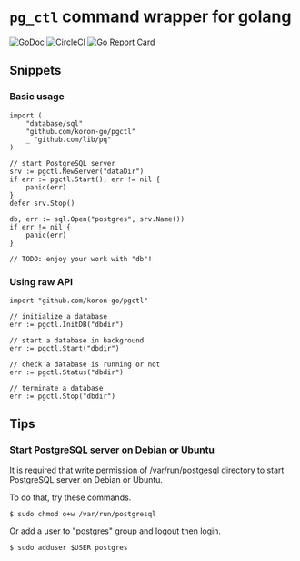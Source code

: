 # `pg_ctl` command wrapper for golang

[![GoDoc](https://godoc.org/github.com/koron-go/pgctl?status.svg)](https://godoc.org/github.com/koron-go/pgctl)
[![CircleCI](https://img.shields.io/circleci/project/github/koron-go/pgctl/master.svg)](https://circleci.com/gh/koron-go/pgctl/tree/master)
[![Go Report Card](https://goreportcard.com/badge/github.com/koron-go/pgctl)](https://goreportcard.com/report/github.com/koron-go/pgctl)

## Snippets

### Basic usage

```golang
import (
    "database/sql"
    "github.com/koron-go/pgctl"
    _ "github.com/lib/pq"
)

// start PostgreSQL server
srv := pgctl.NewServer("dataDir")
if err := pgctl.Start(); err != nil {
    panic(err)
}
defer srv.Stop()

db, err := sql.Open("postgres", srv.Name())
if err != nil {
    panic(err)
}

// TODO: enjoy your work with "db"!
```

### Using raw API

```golang
import "github.com/koron-go/pgctl"

// initialize a database
err := pgctl.InitDB("dbdir")

// start a database in background
err := pgctl.Start("dbdir")

// check a database is running or not
err := pgctl.Status("dbdir")

// terminate a database
err := pgctl.Stop("dbdir")
```

## Tips

### Start PostgreSQL server on Debian or Ubuntu

It is required that write permission of /var/run/postgesql directory to start
PostgreSQL server on Debian or Ubuntu.

To do that, try these commands.

```console
$ sudo chmod o+w /var/run/postgresql
```

Or add a user to "postgres" group and logout then login.

```console
$ sudo adduser $USER postgres
```
